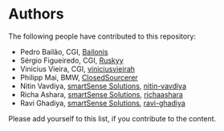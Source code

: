 # Authors

The following people have contributed to this repository:

* Pedro Bailão, CGI, [Bailonis](https://github.com/Bailonis)
* Sérgio Figueiredo, CGI, [Ruskyy](https://github.com/Ruskyy)
* Vinicius Vieira, CGI, [viniciusvieirah](https://github.com/viniciusvieirah)
* Philipp Mai, BMW, [ClosedSourcerer](https://github.com/ClosedSourcerer)
* Nitin Vavdiya, [smartSense Solutions](https://smartsensesolutions.com/), [nitin-vavdiya](https://github.com/nitin-vavdiya)
* Richa Ashara, [smartSense Solutions](https://smartsensesolutions.com/), [richaashara](https://github.com/richaashara)
* Ravi Ghadiya, [smartSense Solutions](https://smartsensesolutions.com/), [ravi-ghadiya](https://github.com/ravi-ghadiya)


Please add yourself to this list, if you contribute to the content.
